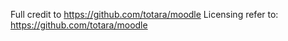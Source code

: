 Full credit to https://github.com/totara/moodle
Licensing refer to: https://github.com/totara/moodle